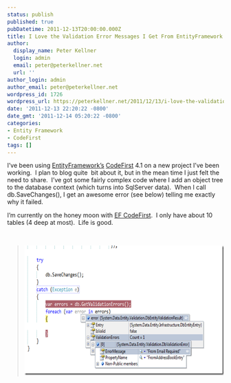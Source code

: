 ```yaml
---
status: publish
published: true
pubDatetime: 2011-12-13T20:00:00.000Z
title: I Love the Validation Error Messages I Get From EntityFramework CodeFirst 4.1!
author:
  display_name: Peter Kellner
  login: admin
  email: peter@peterkellner.net
  url: ''
author_login: admin
author_email: peter@peterkellner.net
wordpress_id: 1726
wordpress_url: https://peterkellner.net/2011/12/13/i-love-the-validation-error-messages-i-get-from-entityframework-codefirst-4-1/
date: '2011-12-13 22:20:22 -0800'
date_gmt: '2011-12-14 05:20:22 -0800'
categories:
- Entity Framework
- CodeFirst
tags: []
---
```

<p>I’ve been using <a href="http://msdn.microsoft.com/en-us/data/aa937723">EntityFramework’s</a> <a href="http://msdn.microsoft.com/en-us/data/gg685467">CodeFirst</a> 4.1 on a new project I’ve been working.&#160; I plan to blog quite&#160; bit about it, but in the mean time I just felt the need to share.&#160; I’ve got some fairly complex code where I add an object tree to the database context (which turns into SqlServer data).&#160; When I call db.SaveChanges(), I get an awesome error (see below) telling me exactly why it failed.</p>
<p>I’m currently on the honey moon with <a href="http://msdn.microsoft.com/en-us/data/hh134816">EF CodeFirst</a>.&#160; I only have about 10 tables (4 deep at most).&#160; Life is good.</p>
<p>&#160;&#160;<br />
<blockquote style="margin-right: 0px" dir="ltr"><a href="/wp/wp-content/uploads/2011/12/image6.png"><img style="background-image: none; border-bottom: 0px; border-left: 0px; padding-left: 0px; padding-right: 0px; display: inline; border-top: 0px; border-right: 0px; padding-top: 0px" title="image" border="0" alt="image" src="/wp/wp-content/uploads/2011/12/image_thumb6.png" width="616" height="302" /></a></p></blockquote>
